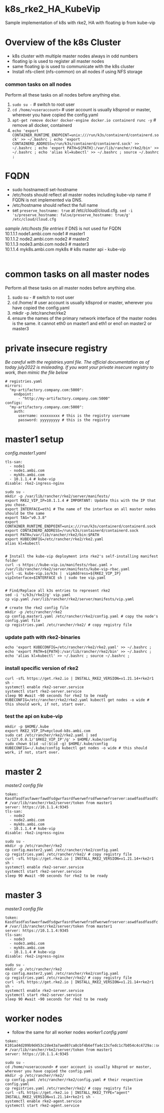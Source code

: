 # k8s_rke2_HA_KubeVip
Sample implementation of k8s with rke2, HA with floating ip from kube-vip
# Overview of the k8s Cluster
- k8s cluster with multiple master nodes always in odd numbers
- floating ip is used to register all master nodes
- same floating ip is used to communicate with the k8s cluster
- Install nfs-client (nfs-common) on all nodes if using NFS storage

### common tasks on all nodes
Perform all these tasks on all nodes before anything else.
1. `sudo su -` # switch to root user
2. `cd /home/<useraccount>` # user account is usually k8sprod or master, wherever you have copied the config.yaml
3. `apt-get remove docker docker-engine docker.io containerd runc -y` # remove all docker, containerd
4. `echo 'export CONTAINER_RUNTIME_ENDPOINT=unix:///run/k3s/containerd/containerd.sock' >> ~/.bashrc ; echo 'export CONTAINERD_ADDRESS=/run/k3s/containerd/containerd.sock' >> ~/.bashrc ; echo 'export PATH=${PATH}:/var/lib/rancher/rke2/bin' >> ~/.bashrc ; echo 'alias kl=kubectl' >> ~/.bashrc ; source ~/.bashrc ;`

# FQDN
- sudo hostnamectl set-hostname <name>
- /etc/hosts should reflect all master nodes including kube-vip name if FQDN is not implemented via DNS. 
- /etc/hostname should reflect the full name
- set `preserve_hostname: true` at /etc/cloud/cloud.cfg. `sed -i 's/preserve_hostname: false/preserve_hostname: true/g' /etc/cloud/cloud.cfg`

*sample /etc/hosts file entries* if DNS is not used for FQDN <br>
10.1.1.1 node1.ambi.com node1 # master1 <br>
10.1.1.2 node2.ambi.com node2 # master2 <br>
10.1.1.3 node3.ambi.com node3 # master3 <br>
10.1.1.4 myk8s.ambi.com myk8s # k8s master api - kube-vip <br>
<br>

# common tasks on all master nodes
Perform all these tasks on all master nodes before anything else.
1. sudo su - # switch to root user
2. cd /home/<useraccound> # user account is usually k8sprod or master, wherever you have copied the config.yaml
3. mkdir -p /etc/rancher/rke2
4. ensure the names of the primary network interface of the master nodes is the same. it cannot eth0 on master1 and eth1 or eno1 on master2 or master3

# private insecure registry
_Be careful with the registries.yaml file. The official documentation as of today july2022 is misleading. If you want your private insecure registry to work, then mimic the file below_
```
# registries.yaml    
mirrors:
  "my-artifactory.company.com:5000":
    endpoint:
      - "http://my-artifactory.company.com:5000"
configs:
  "my-artifactory.company.com:5000":
    auth:
      username: xxxxxxxxx # this is the registry username
      password: yyyyyyyyy # this is the registry
```

# master1 setup
*config.master1.yaml*
```
tls-san:
  - node1
  - node1.ambi.com
  - myk8s.ambi.com
  - 10.1.1.4 # kube-vip
disable: rke2-ingress-nginx
```

```
sudo su -
mkdir -p /var/lib/rancher/rke2/server/manifests/
export RKE2_VIP_IP=10.1.1.4 # IMPORTANT: Update this with the IP that you chose.
export INTERFACE=eth1 # The name of the interface on all master nodes should be the same
export TAG="v0.3.8"
export CONTAINER_RUNTIME_ENDPOINT=unix:///run/k3s/containerd/containerd.sock
export CONTAINERD_ADDRESS=/run/k3s/containerd/containerd.sock
export PATH=/var/lib/rancher/rke2/bin:$PATH
export KUBECONFIG=/etc/rancher/rke2/rke2.yaml
alias kl=kubectl


# Install the kube-vip deployment into rke2's self-installing manifest folder
curl -s https://kube-vip.io/manifests/rbac.yaml > /var/lib/rancher/rke2/server/manifests/kube-vip-rbac.yaml
curl -sL kube-vip.io/k3s |  vipAddress=${RKE2_VIP_IP} vipInterface=$INTERFACE sh | sudo tee vip.yaml


# Find/Replace all k3s entries to represent rke2
sed -i 's/k3s/rke2/g' vip.yaml
cp vip.yaml /var/lib/rancher/rke2/server/manifests/vip.yaml

# create the rke2 config file
mkdir -p /etc/rancher/rke2
cp config.master1.yaml /etc/rancher/rke2/config.yaml # copy the node's config.yaml file
cp registries.yaml /etc/rancher/rke2/ # copy registry file
```

### update path with rke2-binaries
```
echo 'export KUBECONFIG=/etc/rancher/rke2/rke2.yaml' >> ~/.bashrc ; echo 'export PATH=${PATH}:/var/lib/rancher/rke2/bin' >> ~/.bashrc ; echo 'alias kl=kubectl' >> ~/.bashrc ; source ~/.bashrc ;
```

### install specific version of rke2
```
curl -sfL https://get.rke2.io | INSTALL_RKE2_VERSION=v1.21.14+rke2r1 sh -
systemctl enable rke2-server.service
systemctl start rke2-server.service
sleep 90 #wait ~90 seconds for rke2 to be ready
KUBECONFIG=/etc/rancher/rke2/rke2.yaml kubectl get nodes -o wide # this should work, if not, start over.
```

### test the api on kube-vip
```
mkdir -p $HOME/.kube
export RKE2_VIP_IP=mycloud-k8s.ambi.com
sudo cat /etc/rancher/rke2/rke2.yaml | sed 's/127.0.0.1/'$RKE2_VIP_IP'/g' > $HOME/.kube/config
sudo chown $(id -u):$(id -g) $HOME/.kube/config
KUBECONFIG=~/.kube/config kubectl get nodes -o wide # this should work, if not, start over.
```

# master 2
*master2 config file*
```
token: Kasdfasdfasfawerfawdfsdgwrfasrdfwerwefrsdfwerwefrserver:aswdfasdfasdfc # /var/lib/rancher/rke2/server/token from master1
server: https://10.1.1.4:9345
tls-san:
  - node2
  - node2.ambi.com
  - myk8s.ambi.com
  - 10.1.1.4 # kube-vip
disable: rke2-ingress-nginx
```

```
sudo su -
mkdir -p /etc/rancher/rke2
cp config.master2.yaml /etc/rancher/rke2/config.yaml
cp registries.yaml /etc/rancher/rke2/ # copy registry file
curl -sfL https://get.rke2.io | INSTALL_RKE2_VERSION=v1.21.14+rke2r1 sh -
systemctl enable rke2-server.service
systemctl start rke2-server.service
sleep 90 #wait ~90 seconds for rke2 to be ready
```

# master 3
*master3 config file*
```
token: Kasdfasdfasfawerfawdfsdgwrfasrdfwerwefrsdfwerwefrserver:aswdfasdfasdfc # /var/lib/rancher/rke2/server/token from master1
server: https://10.1.1.4:9345
tls-san:
  - node3
  - node3.ambi.com
  - myk8s.ambi.com
  - 10.1.1.4 # kube-vip
disable: rke2-ingress-nginx
```

```
sudo su -
mkdir -p /etc/rancher/rke2
cp config.master2.yaml /etc/rancher/rke2/config.yaml
cp registries.yaml /etc/rancher/rke2/ # copy registry file
curl -sfL https://get.rke2.io | INSTALL_RKE2_VERSION=v1.21.14+rke2r1 sh -
systemctl enable rke2-server.service
systemctl start rke2-server.service
sleep 90 #wait ~90 seconds for rke2 to be ready
```

# worker nodes
- follow the same for all worker nodes
*worker1.config.yaml*
```
token: K101ad4d209b9d453c2de43a7aed07ca8cbf4b6effa4c13cfedc1c7b054c4c4729a::server:e20bdc7a1789d576a1334fee0d65df6b # /var/lib/rancher/rke2/server/token from master1
server: https://10.1.1.4:9345
```

```
sudo su -
cd /home/<useraccound> # user account is usually k8sprod or master, wherever you have copied the config.yaml
mkdir -p /etc/rancher/rke2/
cp config.yaml /etc/rancher/rke2/config.yaml # their respective config.yaml
cp registries.yaml /etc/rancher/rke2/ # copy registry file
curl -sfL https://get.rke2.io | INSTALL_RKE2_TYPE="agent" INSTALL_RKE2_VERSION=v1.21.14+rke2r1 sh -
systemctl enable rke2-agent.service
systemctl start rke2-agent.service
```
